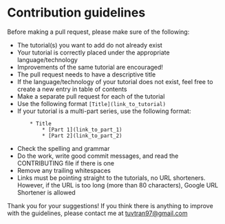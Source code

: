 # Contribution guidelines

Before making a pull request, please make sure of the following:
* The tutorial(s) you want to add do not already exist
* Your tutorial is correctly placed under the appropriate language/technology
* Improvements of the same tutorial are encouraged!
* The pull request needs to have a descriptive title
* If the language/technology of your tutorial does not exist, feel free to create a new entry in table of contents
* Make a separate pull request for each of the tutorial
* Use the following format `[Title](link_to_tutorial)`
* If your tutorial is a multi-part series, use the following format:
    ```
        * Title
            * [Part 1](link_to_part_1)
            * [Part 2](link_to_part_2)
    ```
* Check the spelling and grammar
* Do the work, write good commit messages, and read the CONTRIBUTING file if there is one
* Remove any trailing whitespaces
* Links must be pointing straight to the tutorials, no URL shorteners. However, if the URL is too long (more than 80 characters), Google     URL Shortener is allowed

Thank you for your suggestions! If you think there is anything to improve with the guidelines, please contact me at <tuvtran97@gmail.com>
